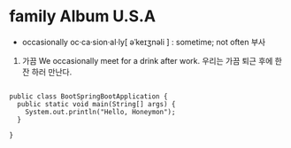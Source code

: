 # family Album U.S.A
* occasionally oc·ca·sion·al·ly[ əˈkeɪʒnəli ]  : sometime; not often
부사
1. 가끔 
We occasionally meet for a drink after work. 
우리는 가끔 퇴근 후에 한잔 하러 만난다.

<pre>
<code>
public class BootSpringBootApplication {
  public static void main(String[] args) {
    System.out.println("Hello, Honeymon");
  }

}
</code>
</pre>
